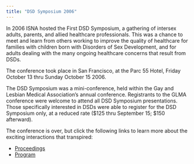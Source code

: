 ```yaml
---
title: "DSD Symposium 2006"
---
```


<p>In 2006 <span class="caps">ISNA</span> hosted the First <span class="caps">DSD</span> Symposium, a gathering of intersex adults, parents, and allied healthcare professionals. This was a chance to meet and learn from others working to improve the quality of healthcare for families with children born with Disorders of Sex Development, and for adults dealing with the many ongoing healthcare concerns that result from <span class="caps">DSD</span>s.  </p>

<p>The conference took place in San Francisco, at the Parc 55 Hotel, Friday October 13 thru Sunday October 15 2006.  </p>

<p>The <span class="caps">DSD</span> Symposium was a mini-conference, held within the Gay and Lesbian Medical Association&#8217;s annual conference. Registrants to the <span class="caps">GLMA</span> conference were welcome to attend all <span class="caps">DSD</span> Symposium presentations. Those specifically interested in <span class="caps">DSD</span>s were able to register for the <span class="caps">DSD</span> Symposium only, at a reduced rate ($125 thru September 15; $150 afterward).  </p>

<p>The conference is over, but click the following links to learn more about the exciting interactions that transpired:  </p>

<ul>
	<li><a href="/files/DSD%5C_Symposium%5C_Proceedings.pdf">Proceedings</a></li>
	<li><a href="/files/DSD%5C_Symposium%5C_Program.pdf">Program</a></li>
</ul>

<!--break-->